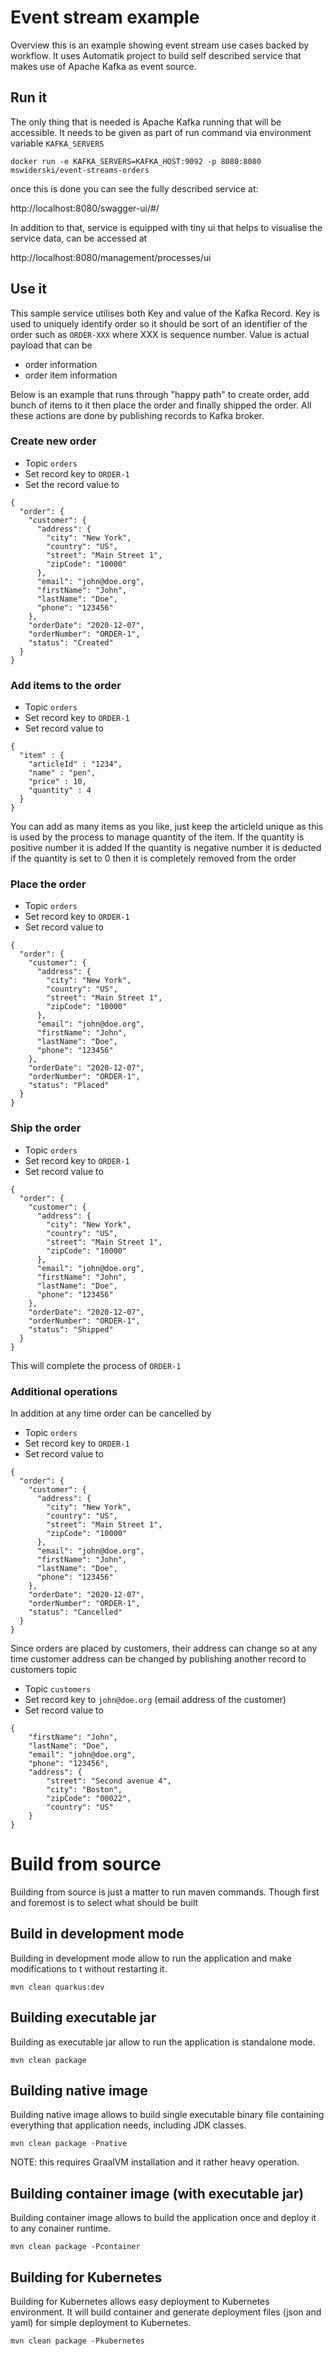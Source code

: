 # Event stream example

Overview this is an example showing event stream use cases backed by workflow. It uses Automatik project to build self described service that makes use of Apache Kafka as event source.

## Run it

The only thing that is needed is Apache Kafka running that will be accessible. It needs to be given as part of run command via environment variable `KAFKA_SERVERS`

`docker run -e KAFKA_SERVERS=KAFKA_HOST:9092 -p 8080:8080 mswiderski/event-streams-orders`

once this is done you can see the fully described service at:

http://localhost:8080/swagger-ui/#/

In addition to that, service is equipped with tiny ui that helps to visualise the service data, can be accessed at 

http://localhost:8080/management/processes/ui

## Use it

This sample service utilises both Key and value of the Kafka Record. Key is used to uniquely identify order so it should be sort of an identifier of the order such as `ORDER-XXX` where XXX is sequence number. Value is actual payload that can be

- order information
- order item information

Below is an example that runs through "happy path" to create order, add bunch of items to it then place the order and finally shipped the order. All these actions are done by publishing records to Kafka broker.


###  Create new order

- Topic `orders`
- Set record key to `ORDER-1`
- Set the record value to 

````
{
  "order": {
    "customer": {
      "address": {
        "city": "New York",
        "country": "US",
        "street": "Main Street 1",
        "zipCode": "10000"
      },
      "email": "john@doe.org",
      "firstName": "John",
      "lastName": "Doe",
      "phone": "123456"
    },
    "orderDate": "2020-12-07",
    "orderNumber": "ORDER-1",
    "status": "Created"
  }
}
````

### Add items to the order

- Topic `orders`
- Set record key to `ORDER-1`
- Set record value to

````
{
  "item" : {
    "articleId" : "1234",
    "name" : "pen",
    "price" : 10,
    "quantity" : 4
  }
}
````

You can add as many items as you like, just keep the articleId unique as this is used by the process to manage quantity of the item.
If the quantity is positive number it is added
If the quantity is negative number it is deducted
if the quantity is set to 0 then it is completely removed from the order

### Place the order

- Topic `orders`
- Set record key to `ORDER-1`
- Set record value to

````
{
  "order": {
    "customer": {
      "address": {
        "city": "New York",
        "country": "US",
        "street": "Main Street 1",
        "zipCode": "10000"
      },
      "email": "john@doe.org",
      "firstName": "John",
      "lastName": "Doe",
      "phone": "123456"
    },
    "orderDate": "2020-12-07",
    "orderNumber": "ORDER-1",
    "status": "Placed"
  }
}
````

### Ship the order

- Topic `orders`
- Set record key to `ORDER-1`
- Set record value to

````
{
  "order": {
    "customer": {
      "address": {
        "city": "New York",
        "country": "US",
        "street": "Main Street 1",
        "zipCode": "10000"
      },
      "email": "john@doe.org",
      "firstName": "John",
      "lastName": "Doe",
      "phone": "123456"
    },
    "orderDate": "2020-12-07",
    "orderNumber": "ORDER-1",
    "status": "Shipped"
  }
}
````

This will complete the process of `ORDER-1`

### Additional operations

In addition at any time order can be cancelled by

- Topic `orders`
- Set record key to `ORDER-1`
- Set record value to

````
{
  "order": {
    "customer": {
      "address": {
        "city": "New York",
        "country": "US",
        "street": "Main Street 1",
        "zipCode": "10000"
      },
      "email": "john@doe.org",
      "firstName": "John",
      "lastName": "Doe",
      "phone": "123456"
    },
    "orderDate": "2020-12-07",
    "orderNumber": "ORDER-1",
    "status": "Cancelled"
  }
}
````

Since orders are placed by customers, their address can change so at any time customer address can be changed by publishing another record to customers topic

- Topic `customers`
- Set record key to `john@doe.org` (email address of the customer)
- Set record value to

````
{
    "firstName": "John",
    "lastName": "Doe",
    "email": "john@doe.org",
    "phone": "123456",
    "address": {
        "street": "Second avenue 4",
        "city": "Boston",
        "zipCode": "00022",
        "country": "US"
    }
}
````


# Build from source

Building from source is just a matter to run maven commands. Though first and foremost is to select what should be built

## Build in development mode

Building in development mode allow to run the application and make modifications to t without restarting it.

`mvn clean quarkus:dev`

## Building executable jar

Building as executable jar allow to run the application is standalone mode.

`mvn clean package`

## Building native image

Building native image allows to build single executable binary file containing everything that application needs, including JDK classes.

`mvn clean package -Pnative`

NOTE: this requires GraalVM installation and it rather heavy operation.

## Building container image (with executable jar)

Building container image allows to build the application once and deploy it to any conainer runtime.

`mvn clean package -Pcontainer`

## Building for Kubernetes

Building for Kubernetes allows easy deployment to Kubernetes environment. It will build container and generate deployment files (json and yaml) for simple deployment to Kubernetes.

`mvn clean package -Pkubernetes`